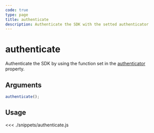 ```yaml
---
code: true
type: page
title: authenticate
description: Authenticate the SDK with the setted authenticator
---
```


# authenticate

Authenticate the SDK by using the function set in the [authenticator](/sdk/js/7/core-classes/kuzzle/properties#authenticator) property.

## Arguments

```js
authenticate();
```

## Usage

<<< ./snippets/authenticate.js
